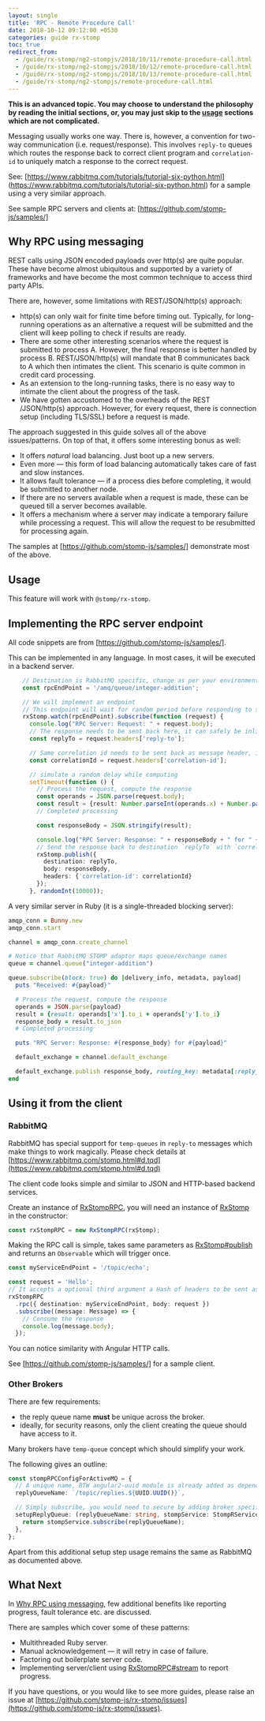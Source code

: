```yaml
---
layout: single
title: 'RPC - Remote Procedure Call'
date: 2018-10-12 09:12:00 +0530
categories: guide rx-stomp
toc: true
redirect_from:
  - /guide/rx-stomp/ng2-stompjs/2018/10/11/remote-procedure-call.html
  - /guide/rx-stomp/ng2-stompjs/2018/10/12/remote-procedure-call.html
  - /guide/rx-stomp/ng2-stompjs/2018/10/13/remote-procedure-call.html
  - /guide/rx-stomp/ng2-stompjs/remote-procedure-call.html
---
```


**This is an advanced topic.
You may choose to understand the philosophy by reading the initial sections,
or, you may just skip to the [usage](#usage) sections which are not complicated.**

Messaging usually works one way.
There is, however, a convention for two-way communication (i.e. request/response).
This involves `reply-to` queues which routes the response back to correct client program
and `correlation-id` to uniquely match a response to the correct request.

See: [https://www.rabbitmq.com/tutorials/tutorial-six-python.html]
(https://www.rabbitmq.com/tutorials/tutorial-six-python.html)
for a sample using a very similar approach.

See sample RPC servers and clients at:
[https://github.com/stomp-js/samples/]

## Why RPC using messaging

REST calls using JSON encoded payloads over http(s) are quite popular.
These have become almost ubiquitous and supported by a variety of frameworks
and have become the most common technique to access third party APIs.

There are, however, some limitations with REST/JSON/http(s) approach:

- http(s) can only wait for finite time before timing out.
  Typically, for long-running operations as an alternative a request will be submitted
  and the client will keep polling to check if results are ready.
- There are some other interesting scenarios where the request is submitted to process A.
  However, the final response is better handled by process B.
  REST/JSON/http(s) will mandate that B communicates back to A which then intimates the client.
  This scenario is quite common in credit card processing.
- As an extension to the long-running tasks, there is no easy way to intimate the client about the
  progress of the task.
- We have gotten accustomed to the overheads of the REST /JSON/http(s) approach.
  However, for every request, there is connection setup (including TLS/SSL)
  before a request is made.

The approach suggested in this guide solves all of the above issues/patterns.
On top of that, it offers some interesting bonus as well:

- It offers _natural_ load balancing. Just boot up a new servers.
- Even more — this form of load balancing automatically takes care of fast and slow
  instances.
- It allows fault tolerance — if a process dies before completing,
  it would be submitted to another node.
- If there are no servers available when a request is made, these can be queued
  till a server becomes available.
- It offers a mechanism where a server may indicate a temporary failure while processing
  a request.
  This will allow the request to be resubmitted for processing again.

The samples at [https://github.com/stomp-js/samples/] demonstrate most of the above.

## Usage

This feature will work with `@stomp/rx-stomp`.

## Implementing the RPC server endpoint

All code snippets are from [https://github.com/stomp-js/samples/].

This can be implemented in any language. In most cases, it will be executed in a backend server.

```typescript
    // Destination is RabbitMQ specific, change as per your environment
    const rpcEndPoint = '/amq/queue/integer-addition';

    // We will implement an endpoint
    // This endpoint will wait for random period before responding to simulate real RPC servers
    rxStomp.watch(rpcEndPoint).subscribe(function (request) {
      console.log("RPC Server: Request: " + request.body);
      // The response needs to be sent back here, it can safely be inlined
      const replyTo = request.headers['reply-to'];

      // Same correlation id needs to be sent back as message header, it can safely be inlined
      const correlationId = request.headers['correlation-id'];

      // simulate a random delay while computing
      setTimeout(function () {
        // Process the request, compute the response
        const operands = JSON.parse(request.body);
        const result = {result: Number.parseInt(operands.x) + Number.parseInt(operands.y)};
        // Completed processing

        const responseBody = JSON.stringify(result);

        console.log("RPC Server: Response: " + responseBody + " for " + request.body);
        // Send the response back to destination `replyTo` with `correlation-id` header
        rxStomp.publish({
          destination: replyTo,
          body: responseBody,
          headers: {'correlation-id': correlationId}
        });
      }, randomInt(10000));
```

A very similar server in Ruby (it is a single-threaded blocking server):

```ruby
amqp_conn = Bunny.new
amqp_conn.start

channel = amqp_conn.create_channel

# Notice that RabbitMQ STOMP adaptor maps queue/exchange names
queue = channel.queue("integer-addition")

queue.subscribe(block: true) do |delivery_info, metadata, payload|
  puts "Received: #{payload}"

  # Process the request, compute the response
  operands = JSON.parse(payload)
  result = {result: operands['x'].to_i + operands['y'].to_i}
  response_body = result.to_json
  # Completed processing

  puts "RPC Server: Response: #{response_body} for #{payload}"

  default_exchange = channel.default_exchange

  default_exchange.publish response_body, routing_key: metadata[:reply_to], correlation_id: metadata[:correlation_id]
end
```

## Using it from the client

### RabbitMQ

RabbitMQ has special support for `temp-queues` in `reply-to` messages
which make things to work magically. Please check details at
[https://www.rabbitmq.com/stomp.html#d.tqd](https://www.rabbitmq.com/stomp.html#d.tqd)

The client code looks simple and similar to JSON and HTTP-based backend services.

Create an instance of [RxStompRPC],
you will need an instance of [RxStomp] in the constructor:

```typescript
const rxStompRPC = new RxStompRPC(rxStomp);
```

Making the RPC call is simple, takes same parameters as [RxStomp#publish]
and returns an `Observable` which will trigger once.

```typescript
const myServiceEndPoint = '/topic/echo';

const request = 'Hello';
// It accepts a optional third argument a Hash of headers to be sent as part of the request
rxStompRPC
  .rpc({ destination: myServiceEndPoint, body: request })
  .subscribe((message: Message) => {
    // Consume the response
    console.log(message.body);
  });
```

You can notice similarity with Angular HTTP calls.

See [https://github.com/stomp-js/samples/] for a sample client.

### Other Brokers

There are few requirements:

- the reply queue name **must** be unique across the broker.
- ideally, for security reasons, only the client creating the queue should have access to it.

Many brokers have `temp-queue` concept which should simplify your work.

The following gives an outline:

```typescript
const stompRPCConfigForActiveMQ = {
  // A unique name, BTW angular2-uuid module is already added as dependency
  replyQueueName: `/topic/replies.${UUID.UUID()}`,

  // Simply subscribe, you would need to secure by adding broker specific options
  setupReplyQueue: (replyQueueName: string, stompService: StompRService) => {
    return stompService.subscribe(replyQueueName);
  },
};
```

Apart from this additional setup step usage remains the same as RabbitMQ as documented above.

## What Next

In [Why RPC using messaging](#why-rpc-using-messaging), few additional benefits
like reporting progress, fault tolerance etc. are discussed.

There are samples which cover some of these patterns:

- Multithreaded Ruby server.
- Manual acknowledgement — it will retry in case of failure.
- Factoring out boilerplate server code.
- Implementing server/client using [RxStompRPC#stream] to report progress.

If you have questions, or you would like to see more guides, please raise an issue at
[https://github.com/stomp-js/rx-stomp/issues](https://github.com/stomp-js/rx-stomp/issues).

[rxstomp]: /api-docs/latest/classes/RxStomp.html
[rxstomp#publish]: /api-docs/latest/classes/RxStomp.html#publish
[rxstompservice]: /api-docs/latest/injectables/RxStompService.html
[rxstomprpc]: /api-docs/latest/classes/RxStompRPC.html
[rxstomprpcservice]: /api-docs/latest/injectables/RxStompRPCService.html
[rxstomprpcconfig]: /api-docs/latest/classes/RxStompRPCConfig.html
[injectablerxstomprpcconfig]: /api-docs/latest/injectables/RxStompRPCService.html
[rxstomprpc#stream]: /api-docs/latest/classes/RxStompRPC.html#stream
[https://github.com/stomp-js/samples/]: https://github.com/stomp-js/samples/
